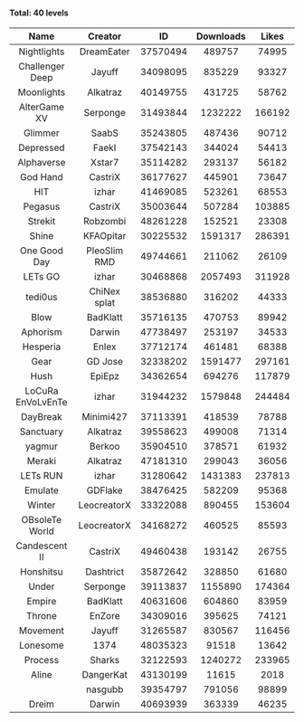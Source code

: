 #### Total: 40 levels

| Name | Creator | ID | Downloads | Likes |
|:---:|:---:|:---:|:---:|:---:|
| Nightlights | DreamEater | 37570494 | 489757 | 74995
| Challenger Deep | Jayuff | 34098095 | 835229 | 93327
| Moonlights | Alkatraz | 40149755 | 431725 | 58762
| AlterGame XV | Serponge | 31493844 | 1232222 | 166192
| Glimmer | SaabS | 35243805 | 487436 | 90712
| Depressed | FaekI | 37542143 | 344024 | 54413
| Alphaverse | Xstar7 | 35114282 | 293137 | 56182
| God Hand | CastriX | 36177627 | 445901 | 73647
| HIT | izhar | 41469085 | 523261 | 68553
| Pegasus | CastriX | 35003644 | 507284 | 103885
| Strekit | Robzombi | 48261228 | 152521 | 23308
| Shine | KFAOpitar | 30225532 | 1591317 | 286391
| One Good Day | PleoSlim RMD | 49744661 | 211062 | 26109
| LETs GO | izhar | 30468868 | 2057493 | 311928
| tedi0us | ChiNex splat | 38536880 | 316202 | 44333
| Blow | BadKlatt | 35716135 | 470753 | 89942
| Aphorism | Darwin | 47738497 | 253197 | 34533
| Hesperia | Enlex | 37712174 | 461481 | 68388
| Gear | GD Jose | 32338202 | 1591477 | 297161
| Hush | EpiEpz | 34362654 | 694276 | 117879
| LoCuRa EnVoLvEnTe | izhar | 31944232 | 1579848 | 244484
| DayBreak | Minimi427 | 37113391 | 418539 | 78788
| Sanctuary | Alkatraz | 39558623 | 499008 | 71314
| yagmur | Berkoo | 35904510 | 378571 | 61932
| Meraki | Alkatraz | 47181310 | 299043 | 36056
| LETs  RUN | izhar | 31280642 | 1431383 | 237813
| Emulate | GDFlake | 38476425 | 582209 | 95368
| Winter | LeocreatorX | 33322088 | 890455 | 153604
| OBsoleTe World | LeocreatorX | 34168272 | 460525 | 85593
| Candescent II | CastriX | 49460438 | 193142 | 26755
| Honshitsu | Dashtrict | 35872642 | 328850 | 61680
| Under | Serponge | 39113837 | 1155890 | 174364
| Empire | BadKlatt | 40631606 | 604860 | 83959
| Throne | EnZore | 34309016 | 395625 | 74121
| Movement | Jayuff | 31265587 | 830567 | 116456
| Lonesome | 1374 | 48035323 | 91518 | 13642
| Process | Sharks | 32122593 | 1240272 | 233965
| Aline | DangerKat | 43130199 | 11615 | 2018
|   | nasgubb | 39354797 | 791056 | 98899
| Dreim | Darwin | 40693939 | 363339 | 46235
